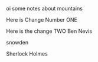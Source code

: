 oi  some notes about mountains

Here is Change Number ONE


Here is the change TWO   Ben Nevis


snowden


Sherlock Holmes

